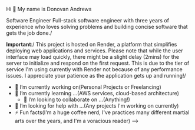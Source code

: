 Hi 👋 My name is Donovan Andrews

Software Engineer
Full-stack software engineer with three years of experience who loves solving problems and building concise software that gets the job done./

**Important**:/
This project is hosted on Render, a platform that simplifies deploying web applications and services. Please note that while the user interface may load quickly, there might be a slight delay (2mins) for the server to initialize and respond on the first request. This is due to the tier of service I'm using currently with Render not because of any performance issues. I appreciate your patience as the application gets up and running!/

- 🔭 I’m currently working on(Personal Projects or Freelancing)
- 🌱 I’m currently learning ...(AWS services, cloud-based architecture)
  - 👯 I’m looking to collaborate on ...(Anything!)
- 🤔 I’m looking for help with ...(Any projects I'm working on currently)
- ⚡ Fun facts(I'm a huge coffee nerd, I've practices many different martial arts over the years, and I'm a voracious reader)
-->
